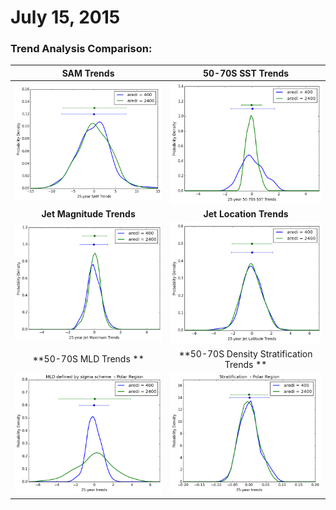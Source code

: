 # July 15, 2015

### Trend Analysis Comparison: 

SAM Trends                 |  50-70S SST Trends
:-------------------------:|:-------------------------:
![](files/cntrl_sam_djf_pdf_07022015.png)  |  ![](files/cntrl_sst_djf_pdf_07062015.png)
**Jet Magnitude Trends**       | **Jet Location Trends**
![](files/cntrl_u850_max_djf_pdf_07082015.png)|![](files/cntrl_u850_lat_djf_pdf_07082015.png)
**50-70S MLD Trends **     | **50-70S Density Stratification Trends **
![](files/cntrl_mld_sigma_polar_pdf_07142015.png)|![](files/cntrl_density_diff_polar_pdf_07152015.png)

